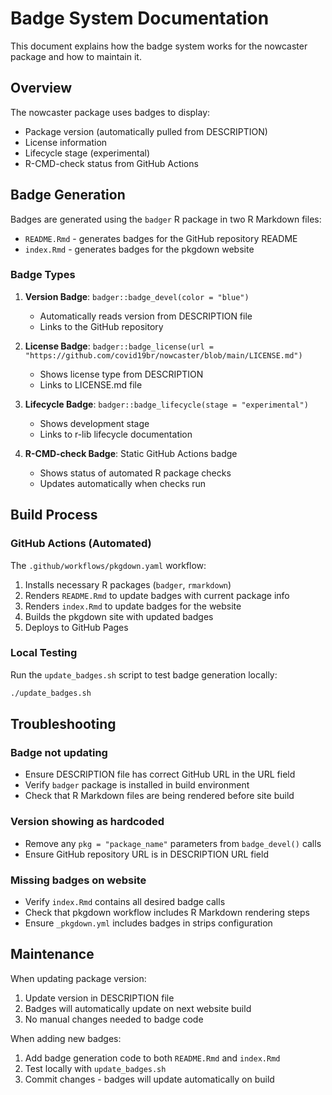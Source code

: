 # Badge System Documentation

This document explains how the badge system works for the nowcaster package and how to maintain it.

## Overview

The nowcaster package uses badges to display:
- Package version (automatically pulled from DESCRIPTION)
- License information 
- Lifecycle stage (experimental)
- R-CMD-check status from GitHub Actions

## Badge Generation

Badges are generated using the `badger` R package in two R Markdown files:
- `README.Rmd` - generates badges for the GitHub repository README
- `index.Rmd` - generates badges for the pkgdown website

### Badge Types

1. **Version Badge**: `badger::badge_devel(color = "blue")`
   - Automatically reads version from DESCRIPTION file
   - Links to the GitHub repository

2. **License Badge**: `badger::badge_license(url = "https://github.com/covid19br/nowcaster/blob/main/LICENSE.md")`
   - Shows license type from DESCRIPTION
   - Links to LICENSE.md file

3. **Lifecycle Badge**: `badger::badge_lifecycle(stage = "experimental")`
   - Shows development stage
   - Links to r-lib lifecycle documentation

4. **R-CMD-check Badge**: Static GitHub Actions badge
   - Shows status of automated R package checks
   - Updates automatically when checks run

## Build Process

### GitHub Actions (Automated)

The `.github/workflows/pkgdown.yaml` workflow:
1. Installs necessary R packages (`badger`, `rmarkdown`)
2. Renders `README.Rmd` to update badges with current package info
3. Renders `index.Rmd` to update badges for the website
4. Builds the pkgdown site with updated badges
5. Deploys to GitHub Pages

### Local Testing

Run the `update_badges.sh` script to test badge generation locally:

```bash
./update_badges.sh
```

## Troubleshooting

### Badge not updating
- Ensure DESCRIPTION file has correct GitHub URL in the URL field
- Verify `badger` package is installed in build environment
- Check that R Markdown files are being rendered before site build

### Version showing as hardcoded
- Remove any `pkg = "package_name"` parameters from `badge_devel()` calls
- Ensure GitHub repository URL is in DESCRIPTION URL field

### Missing badges on website
- Verify `index.Rmd` contains all desired badge calls
- Check that pkgdown workflow includes R Markdown rendering steps
- Ensure `_pkgdown.yml` includes badges in strips configuration

## Maintenance

When updating package version:
1. Update version in DESCRIPTION file
2. Badges will automatically update on next website build
3. No manual changes needed to badge code

When adding new badges:
1. Add badge generation code to both `README.Rmd` and `index.Rmd`
2. Test locally with `update_badges.sh`
3. Commit changes - badges will update automatically on build
